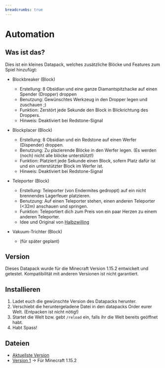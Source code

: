 ```yaml
---
breadcrumbs: true
---
```


# Automation

## Was ist das?

Dies ist ein kleines Datapack, welches zusätzliche Blöcke und Features zum Spiel hinzufügt:

-   Blockbreaker (Block)

    -   Erstellung: 8 Obsidian und eine ganze Diamantspitzhacke auf einen Spender (Dropper) droppen
    -   Benutzung: Gewünschtes Werkzeug in den Dropper legen und zuschauen ;)
    -   Funktion: Zerstört jede Sekunde den Block in Blickrichtung des Droppers.
    -   Hinweis: Deaktiviert bei Redstone-Signal

-   Blockplacer (Block)

    -   Erstellung: 8 Obsidian und ein Redstone auf einen Werfer (Dispender) droppen.
    -   Benutzung: Zu plazierende Blöcke in den Werfer legen. (Es werden (noch) nicht alle blöcke unterstützt!)
    -   Funktion: Platziert jede Sekunde einen Block, sofern Platz dafür ist und ein unterstützter Block im Werfer ist.
    -   Hinweis: Deaktiviert bei Redstone-Signal

-   Teleporter (Block)

    -   Erstellung: Teleporter (von Endermites gedroppt) auf ein nicht brennendes Lagerfeuer platzieren.
    -   Benutzung: Auf einen Teleporter stehen, einen anderen Teleporter (&lt;32m) anschauen und springen.
    -   Funktion: Teleportiert dich zum Preis von ein paar Herzen zu einem anderen Teleporter.
    -   Idee und Original von [Halbzwilling](https://www.youtube.com/watch?v=c3X1R0njeNY)

-   Vakuum-Trichter (Block)
    -   (für später geplant)

## Version

Dieses Datapack wurde für die Minecraft Version 1.15.2 entwickelt und getestet. Kompatibilität mit anderen Versionen ist nicht garantiert.

## Installieren

1.  Ladet euch die gewünschte Version des Datapacks herunter.
2.  Verschiebt die heruntergeladene Datei in den datapacks Order eurer Welt. (Entpacken ist nicht nötig!)
3.  Startet die Welt bzw. gebt `/reload` ein, falls ihr die Welt bereits geöffnet habt.
4.  Habt Spass!

## Dateien

-   [Aktuellste Version](https://github.com/rafaelurben/mc-automation/raw/master/downloads/automation-v1.zip)
-   [Version 1](https://github.com/rafaelurben/mc-automation/raw/master/downloads/automation-v1.zip) -> Für Minecraft 1.15.2
